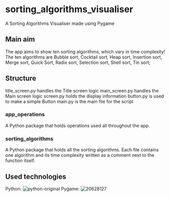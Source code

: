 # sorting_algorithms_visualiser
A Sorting Algorithms Visualiser made using Pygame

## Main aim
The app aims to show ten sorting algorithms, which vary in time complexity!
The ten algorithms are Bubble sort, Cocktail sort, Heap sort, Insertion sort, Merge sort, Quick Sort, Radix sort, Selection sort, Shell sort, Tin sort;

## Structure
title_screen.py handles the Title screen logic
main_screen.py handles the Main screen logic
screen.py holds the display information
button.py is used to make a simple Button
main.py is the main file for the script

### app_operations
A Python package that holds operations used all throughout the app.

### sorting_algorithms
A Python package that holds all the sorting algorithms.
Each file contains one algorithm and its time complexity written as a comment next to the function itself.

## Used technologies
Python: ![python-original](https://github.com/victorchoTF/sorting_algorithms_visualiser/assets/117527071/c40a977f-7fc0-4549-a660-0b5b30fdaa87)
Pygame: ![20628127](https://github.com/victorchoTF/sorting_algorithms_visualiser/assets/117527071/ad280475-2d65-4f3e-aabb-291394a6e536)
